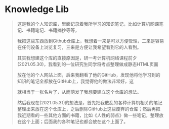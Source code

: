 # Knowledge Lib

> 这是我的个人知识库，里面记录着我所学习的知识笔记，比如计算机网课笔记、书籍笔记、书籍摘抄等等，
>
> 我把这些东西放到Github仓库上，我想着一来是可以方便管理，二来是容易在任何设备上浏览复习，三来是方便让我希望看到它的人看到。
>
> 其实我想建这个库的直接原因是，研一考计算机网络课程前夕(2021.05.30)，我看到的一位研究生同学将考点整理做成静态HTML页面
>
> 放在他的个人网站上面，后来我翻看了他的GitHub，发现他将他学习到的知识的笔记全都放在GitHub上，我觉得他的做法非常好，这
> 
> 就相当于一张名片了，从而萌发了我想要建立这个仓库的想法。
>
> 然后我现在(2021.05.31)的想法是，首先把我散乱的各种计算机相关的笔记整理出来放在这个仓库上，之后删除GitHub上这些废弃的仓库；然后再把我近期看的一些其他方面的书籍，比如《人性的弱点》做一些笔记，整理放在这个上面；后面我的各种笔记也都会放在这个上面了。

